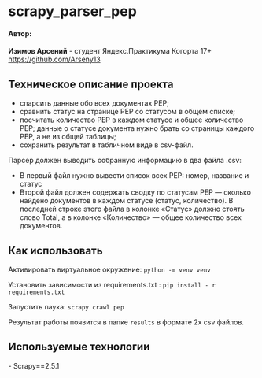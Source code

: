 # scrapy_parser_pep

<h4>Автор:</h4>

**Изимов Арсений**  - студент Яндекс.Практикума Когорта 17+
https://github.com/Arseny13

<h2>Техническое описание проекта</h2>

-   спарсить данные обо всех документах PEP;
-   сравнить статус на странице PEP со статусом в общем списке;
-   посчитать количество PEP в каждом статусе и общее количество PEP; данные о статусе документа нужно брать со страницы каждого PEP, а не из общей таблицы;
-   сохранить результат в табличном виде в csv-файл.

Парсер должен выводить собранную информацию в два файла .csv:

-   В первый файл нужно вывести список всех PEP: номер, название и статус
-   Второй файл должен содержать сводку по статусам PEP — сколько найдено документов в каждом статусе (статус, количество). В последней строке этого файла в колонке «Статус» должно стоять слово Total, а в колонке «Количество» — общее количество всех документов.


<h2>Как использовать</h2>

Активировать виртуальное окружение: `python -m venv venv`

Установить зависимости из requirements.txt : `pip install - r requirements.txt`

Запустить паука: `scrapy crawl pep`

Результат работы появится в папке `results` в формате 2х csv файлов.

<h2>Используемые технологии</h2>
- Scrapy==2.5.1
